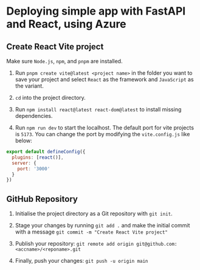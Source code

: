 # Deploying simple app with FastAPI and React, using Azure

## Create React Vite project

Make sure `Node.js`, `npm`, and `pnpm` are installed.

1. Run `pnpm create vite@latest <project name>` in the folder you want to save your project and select `React` as the framework and `JavaScript` as the variant.

2. `cd` into the project directory.

3. Run `npm install react@latest react-dom@latest` to install missing dependencies.

4. Run `npm run dev` to start the localhost. The default port for vite projects is `5173`. You can change the port by modifying the `vite.config.js` like below:

```js
export default defineConfig({
  plugins: [react()],
  server: {
    port: '3000'
  }
})
```

## GitHub Repository

1. Initialise the project directory as a Git repository with `git init`.

2. Stage your changes by running `git add .` and make the initial commit with a message `git commit -m "Create React Vite project"`

3. Publish your repository: `git remote add origin git@github.com:<accname>/<reponame>.git`

4. Finally, push your changes: `git push -u origin main`

